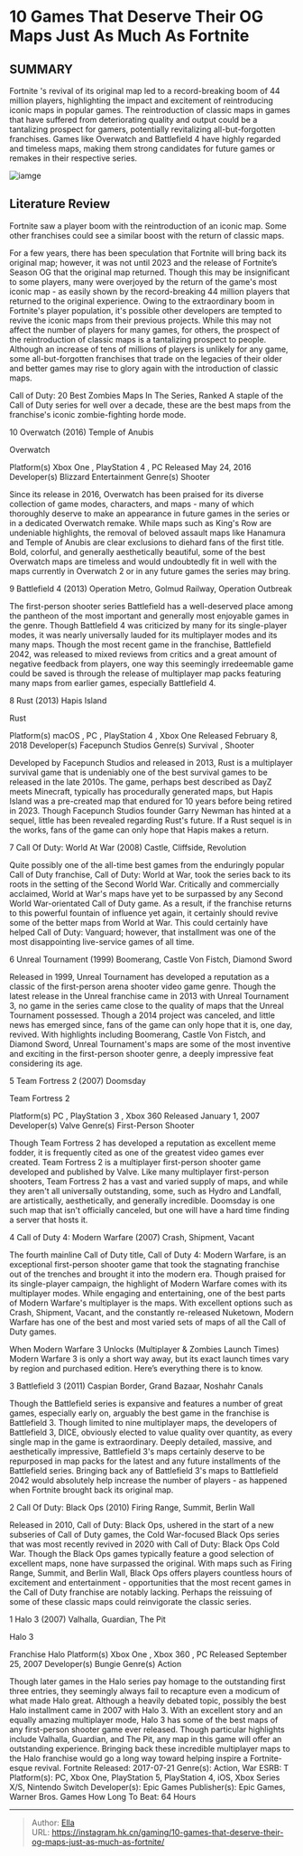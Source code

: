 # 10 Games That Deserve Their OG Maps Just As Much As Fortnite


## SUMMARY 


Fortnite
&#39;s revival of its original map led to a record-breaking boom of 44 million players, highlighting the impact and excitement of reintroducing iconic maps in popular games. 
 The reintroduction of classic maps in games that have suffered from deteriorating quality and output could be a tantalizing prospect for gamers, potentially revitalizing all-but-forgotten franchises. 
 Games like 
Overwatch
 and 
Battlefield 4 
have highly regarded and timeless maps, making them strong candidates for future games or remakes in their respective series. 

![iamge](https://static1.srcdn.com/wordpress/wp-content/uploads/2023/11/10-games-that-deserve-their-og-maps-just-as-much-as-fortnite.jpg)

## Literature Review

Fortnite saw a player boom with the reintroduction of an iconic map. Some other franchises could see a similar boost with the return of classic maps.




For a few years, there has been speculation that Fortnite will bring back its original map; however, it was not until 2023 and the release of Fortnite’s Season OG that the original map returned. Though this may be insignificant to some players, many were overjoyed by the return of the game&#39;s most iconic map - as easily shown by the record-breaking 44 million players that returned to the original experience.
Owing to the extraordinary boom in Fortnite&#39;s player population, it&#39;s possible other developers are tempted to revive the iconic maps from their previous projects. While this may not affect the number of players for many games, for others, the prospect of the reintroduction of classic maps is a tantalizing prospect to people. Although an increase of tens of millions of players is unlikely for any game, some all-but-forgotten franchises that trade on the legacies of their older and better games may rise to glory again with the introduction of classic maps.
            
 
 Call of Duty: 20 Best Zombies Maps In The Series, Ranked 
A staple of the Call of Duty series for well over a decade, these are the best maps from the franchise&#39;s iconic zombie-fighting horde mode.












 








 10  Overwatch (2016) 
Temple of Anubis
        

  Overwatch  


  Platform(s)    Xbox One , PlayStation 4 , PC     Released    May 24, 2016     Developer(s)    Blizzard Entertainment     Genre(s)    Shooter    


Since its release in 2016, Overwatch has been praised for its diverse collection of game modes, characters, and maps - many of which thoroughly deserve to make an appearance in future games in the series or in a dedicated Overwatch remake. While maps such as King&#39;s Row are undeniable highlights, the removal of beloved assault maps like Hanamura and Temple of Anubis are clear exclusions to diehard fans of the first title. Bold, colorful, and generally aesthetically beautiful, some of the best Overwatch maps are timeless and would undoubtedly fit in well with the maps currently in Overwatch 2 or in any future games the series may bring.





 9  Battlefield 4 (2013) 
Operation Metro, Golmud Railway, Operation Outbreak
        

The first-person shooter series Battlefield has a well-deserved place among the pantheon of the most important and generally most enjoyable games in the genre. Though Battlefield 4 was criticized by many for its single-player modes, it was nearly universally lauded for its multiplayer modes and its many maps. Though the most recent game in the franchise, Battlefield 2042, was released to mixed reviews from critics and a great amount of negative feedback from players, one way this seemingly irredeemable game could be saved is through the release of multiplayer map packs featuring many maps from earlier games, especially Battlefield 4.





 8  Rust (2013) 
Hapis Island
        

  Rust  


  Platform(s)    macOS , PC , PlayStation 4 , Xbox One     Released    February 8, 2018     Developer(s)    Facepunch Studios     Genre(s)    Survival , Shooter    


Developed by Facepunch Studios and released in 2013, Rust is a multiplayer survival game that is undeniably one of the best survival games to be released in the late 2010s. The game, perhaps best described as DayZ meets Minecraft, typically has procedurally generated maps, but Hapis Island was a pre-created map that endured for 10 years before being retired in 2023. Though Facepunch Studios founder Garry Newman has hinted at a sequel, little has been revealed regarding Rust&#39;s future. If a Rust sequel is in the works, fans of the game can only hope that Hapis makes a return.





 7  Call Of Duty: World At War (2008) 
Castle, Cliffside, Revolution
        

Quite possibly one of the all-time best games from the enduringly popular Call of Duty franchise, Call of Duty: World at War, took the series back to its roots in the setting of the Second World War. Critically and commercially acclaimed, World at War&#39;s maps have yet to be surpassed by any Second World War-orientated Call of Duty game. As a result, if the franchise returns to this powerful fountain of influence yet again, it certainly should revive some of the better maps from World at War. This could certainly have helped Call of Duty: Vanguard; however, that installment was one of the most disappointing live-service games of all time.





 6  Unreal Tournament (1999) 
Boomerang, Castle Von Fistch, Diamond Sword
        

Released in 1999, Unreal Tournament has developed a reputation as a classic of the first-person arena shooter video game genre. Though the latest release in the Unreal franchise came in 2013 with Unreal Tournament 3, no game in the series came close to the quality of maps that the Unreal Tournament possessed. Though a 2014 project was canceled, and little news has emerged since, fans of the game can only hope that it is, one day, revived. With highlights including Boomerang, Castle Von Fistch, and Diamond Sword, Unreal Tournament&#39;s maps are some of the most inventive and exciting in the first-person shooter genre, a deeply impressive feat considering its age.





 5  Team Fortress 2 (2007) 
Doomsday
        

  Team Fortress 2  


  Platform(s)    PC , PlayStation 3 , Xbox 360     Released    January 1, 2007     Developer(s)    Valve     Genre(s)    First-Person Shooter    


Though Team Fortress 2 has developed a reputation as excellent meme fodder, it is frequently cited as one of the greatest video games ever created. Team Fortress 2 is a multiplayer first-person shooter game developed and published by Valve. Like many multiplayer first-person shooters, Team Fortress 2 has a vast and varied supply of maps, and while they aren&#39;t all universally outstanding, some, such as Hydro and Landfall, are artistically, aesthetically, and generally incredible. Doomsday is one such map that isn&#39;t officially canceled, but one will have a hard time finding a server that hosts it.





 4  Call of Duty 4: Modern Warfare (2007) 
Crash, Shipment, Vacant
        

The fourth mainline Call of Duty title, Call of Duty 4: Modern Warfare, is an exceptional first-person shooter game that took the stagnating franchise out of the trenches and brought it into the modern era. Though praised for its single-player campaign, the highlight of Modern Warfare comes with its multiplayer modes. While engaging and entertaining, one of the best parts of Modern Warfare&#39;s multiplayer is the maps. With excellent options such as Crash, Shipment, Vacant, and the constantly re-released Nuketown, Modern Warfare has one of the best and most varied sets of maps of all the Call of Duty games.
            
 
 When Modern Warfare 3 Unlocks (Multiplayer &amp; Zombies Launch Times) 
Modern Warfare 3 is only a short way away, but its exact launch times vary by region and purchased edition. Here’s everything there is to know.








 3  Battlefield 3 (2011) 
Caspian Border, Grand Bazaar, Noshahr Canals


 







Though the Battlefield series is expansive and features a number of great games, especially early on, arguably the best game in the franchise is Battlefield 3. Though limited to nine multiplayer maps, the developers of Battlefield 3, DICE, obviously elected to value quality over quantity, as every single map in the game is extraordinary. Deeply detailed, massive, and aesthetically impressive, Battlefield 3&#39;s maps certainly deserve to be repurposed in map packs for the latest and any future installments of the Battlefield series. Bringing back any of Battlefield 3&#39;s maps to Battlefield 2042 would absolutely help increase the number of players - as happened when Fortnite brought back its original map.





 2  Call Of Duty: Black Ops (2010) 
Firing Range, Summit, Berlin Wall


 







Released in 2010, Call of Duty: Black Ops, ushered in the start of a new subseries of Call of Duty games, the Cold War-focused Black Ops series that was most recently revived in 2020 with Call of Duty: Black Ops Cold War. Though the Black Ops games typically feature a good selection of excellent maps, none have surpassed the original. With maps such as Firing Range, Summit, and Berlin Wall, Black Ops offers players countless hours of excitement and entertainment - opportunities that the most recent games in the Call of Duty franchise are notably lacking. Perhaps the reissuing of some of these classic maps could reinvigorate the classic series.





 1  Halo 3 (2007) 
Valhalla, Guardian, The Pit


 







  Halo 3  


  Franchise    Halo     Platform(s)    Xbox One , Xbox 360 , PC     Released    September 25, 2007     Developer(s)    Bungie     Genre(s)    Action    


Though later games in the Halo series pay homage to the outstanding first three entries, they seemingly always fail to recapture even a modicum of what made Halo great. Although a heavily debated topic, possibly the best Halo installment came in 2007 with Halo 3. With an excellent story and an equally amazing multiplayer mode, Halo 3 has some of the best maps of any first-person shooter game ever released. Though particular highlights include Valhalla, Guardian, and The Pit, any map in this game will offer an outstanding experience. Bringing back these incredible multiplayer maps to the Halo franchise would go a long way toward helping inspire a Fortnite-esque revival.
               Fortnite   Released:   2017-07-21    Genre(s):   Action, War    ESRB:   T    Platform(s):   PC, Xbox One, PlayStation 5, PlayStation 4, iOS, Xbox Series X/S, Nintendo Switch    Developer(s):   Epic Games    Publisher(s):   Epic Games, Warner Bros. Games    How Long To Beat:   64 Hours      

---

> Author: [Ella](https://instagram.hk.cn/)  
> URL: https://instagram.hk.cn/gaming/10-games-that-deserve-their-og-maps-just-as-much-as-fortnite/  


